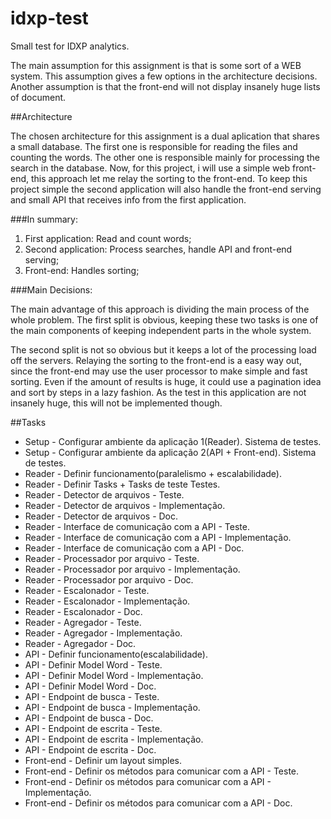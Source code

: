 # idxp-test
Small test for IDXP analytics.

The main assumption for this assignment is that is some sort of a WEB system. This assumption gives a few options in the architecture decisions. Another assumption is that the front-end will not display insanely huge lists of document.

##Architecture

The chosen architecture for this assignment is a dual aplication that shares a small database. The first one is responsible for reading the files and counting the words. The other one is responsible mainly for processing the search in the database. Now, for this project, i will use a simple web front-end, this approach let me relay the sorting to the front-end. To keep this project simple the second application will also handle the front-end serving and small API that receives info from the first application.

###In summary:

  1. First application: Read and count words;
  2. Second application: Process searches, handle API and front-end serving;
  3. Front-end: Handles sorting;

###Main Decisions:

The main advantage of this approach is dividing the main process of the whole problem. The first split is obvious, keeping these two tasks is one of the main components of keeping independent parts in the whole system.

The second split is not so obvious but it keeps a lot of the processing load off the servers. Relaying the sorting to the front-end is a easy way out, since the front-end may use the user processor to make simple and fast sorting. Even if the amount of results is huge, it could use a pagination idea and sort by steps in a lazy fashion. As the test in this application are not insanely huge, this will not be implemented though.


##Tasks

* Setup - Configurar ambiente da aplicação 1(Reader). Sistema de testes.
* Setup - Configurar ambiente da aplicação 2(API + Front-end). Sistema de testes.
* Reader - Definir funcionamento(paralelismo + escalabilidade).
* Reader - Definir Tasks + Tasks de teste Testes.
* Reader - Detector de arquivos - Teste.
* Reader - Detector de arquivos - Implementação.
* Reader - Detector de arquivos - Doc.
* Reader - Interface de comunicação com a API - Teste.
* Reader - Interface de comunicação com a API - Implementação.
* Reader - Interface de comunicação com a API - Doc.
* Reader - Processador por arquivo - Teste.
* Reader - Processador por arquivo - Implementação.
* Reader - Processador por arquivo - Doc.
* Reader - Escalonador - Teste.
* Reader - Escalonador - Implementação.
* Reader - Escalonador - Doc.
* Reader - Agregador - Teste.
* Reader - Agregador - Implementação.
* Reader - Agregador - Doc.
* API - Definir funcionamento(escalabilidade).
* API - Definir Model Word - Teste.
* API - Definir Model Word - Implementação.
* API - Definir Model Word - Doc.
* API - Endpoint de busca - Teste.
* API - Endpoint de busca - Implementação.
* API - Endpoint de busca - Doc.
* API - Endpoint de escrita - Teste.
* API - Endpoint de escrita - Implementação.
* API - Endpoint de escrita - Doc.
* Front-end - Definir um layout simples.
* Front-end - Definir os métodos para comunicar com a API - Teste.
* Front-end - Definir os métodos para comunicar com a API - Implementação.
* Front-end - Definir os métodos para comunicar com a API - Doc.
